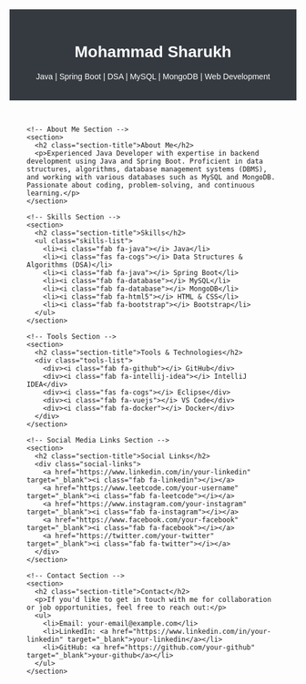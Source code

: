 <!DOCTYPE html>
<html lang="en">
<head>
  <meta charset="UTF-8">
  <meta name="viewport" content="width=device-width, initial-scale=1.0">
  <title>Mohammad Sharukh</title>
  <!-- Bootstrap CSS -->
  <link href="https://stackpath.bootstrapcdn.com/bootstrap/4.5.2/css/bootstrap.min.css" rel="stylesheet">
  <!-- Font Awesome for Icons -->
  <link rel="stylesheet" href="https://cdnjs.cloudflare.com/ajax/libs/font-awesome/5.15.3/css/all.min.css">
  <style>
    body {
      font-family: Arial, sans-serif;
    }
    .header {
      background-color: #343a40;
      color: white;
      padding: 20px 0;
      text-align: center;
    }
    .section-title {
      margin-top: 20px;
      margin-bottom: 10px;
      font-size: 1.5em;
      font-weight: bold;
      color: #343a40;
    }
    .card {
      margin-bottom: 20px;
    }
    .container {
      padding: 30px;
    }
    .skills-list {
      list-style-type: none;
      padding-left: 0;
    }
    .skills-list li {
      background: #f8f9fa;
      margin: 5px;
      padding: 10px;
      border-radius: 5px;
    }
    .tools-list {
      display: flex;
      flex-wrap: wrap;
      gap: 15px;
    }
    .tools-list div {
      background: #f8f9fa;
      padding: 10px 20px;
      border-radius: 5px;
      display: flex;
      align-items: center;
    }
    .tools-list i {
      margin-right: 10px;
    }
    .social-links a {
      font-size: 1.5em;
      margin: 10px;
      color: #343a40;
      text-decoration: none;
    }
    .social-links a:hover {
      color: #007bff;
    }
  </style>
</head>
<body>

  <!-- Header Section -->
  <div class="header">
    <h1>Mohammad Sharukh </h1>
    <p>Java | Spring Boot | DSA | MySQL | MongoDB | Web Development</p>
  </div>

  <!-- Main Content Section -->
  <div class="container">

    <!-- About Me Section -->
    <section>
      <h2 class="section-title">About Me</h2>
      <p>Experienced Java Developer with expertise in backend development using Java and Spring Boot. Proficient in data structures, algorithms, database management systems (DBMS), and working with various databases such as MySQL and MongoDB. Passionate about coding, problem-solving, and continuous learning.</p>
    </section>

    <!-- Skills Section -->
    <section>
      <h2 class="section-title">Skills</h2>
      <ul class="skills-list">
        <li><i class="fab fa-java"></i> Java</li>
        <li><i class="fas fa-cogs"></i> Data Structures & Algorithms (DSA)</li>
        <li><i class="fab fa-java"></i> Spring Boot</li>
        <li><i class="fab fa-database"></i> MySQL</li>
        <li><i class="fab fa-database"></i> MongoDB</li>
        <li><i class="fab fa-html5"></i> HTML & CSS</li>
        <li><i class="fab fa-bootstrap"></i> Bootstrap</li>
      </ul>
    </section>

    <!-- Tools Section -->
    <section>
      <h2 class="section-title">Tools & Technologies</h2>
      <div class="tools-list">
        <div><i class="fab fa-github"></i> GitHub</div>
        <div><i class="fab fa-intellij-idea"></i> IntelliJ IDEA</div>
        <div><i class="fas fa-cogs"></i> Eclipse</div>
        <div><i class="fab fa-vuejs"></i> VS Code</div>
        <div><i class="fab fa-docker"></i> Docker</div>
      </div>
    </section>

    <!-- Social Media Links Section -->
    <section>
      <h2 class="section-title">Social Links</h2>
      <div class="social-links">
        <a href="https://www.linkedin.com/in/your-linkedin" target="_blank"><i class="fab fa-linkedin"></i></a>
        <a href="https://www.leetcode.com/your-username" target="_blank"><i class="fab fa-leetcode"></i></a>
        <a href="https://www.instagram.com/your-instagram" target="_blank"><i class="fab fa-instagram"></i></a>
        <a href="https://www.facebook.com/your-facebook" target="_blank"><i class="fab fa-facebook"></i></a>
        <a href="https://twitter.com/your-twitter" target="_blank"><i class="fab fa-twitter"></i></a>
      </div>
    </section>

    <!-- Contact Section -->
    <section>
      <h2 class="section-title">Contact</h2>
      <p>If you'd like to get in touch with me for collaboration or job opportunities, feel free to reach out:</p>
      <ul>
        <li>Email: your-email@example.com</li>
        <li>LinkedIn: <a href="https://www.linkedin.com/in/your-linkedin" target="_blank">your-linkedin</a></li>
        <li>GitHub: <a href="https://github.com/your-github" target="_blank">your-github</a></li>
      </ul>
    </section>

  </div>

  <!-- Bootstrap JS, Popper.js, and jQuery -->
  <script src="https://code.jquery.com/jquery-3.5.1.slim.min.js"></script>
  <script src="https://cdn.jsdelivr.net/npm/@popperjs/core@2.5.2/dist/umd/popper.min.js"></script>
  <script src="https://stackpath.bootstrapcdn.com/bootstrap/4.5.2/js/bootstrap.min.js"></script>
</body>
</html>
